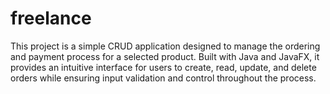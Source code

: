 # freelance
This project is a simple CRUD application designed to manage the ordering and payment process for a selected product. Built with Java and JavaFX, it provides an intuitive interface for users to create, read, update, and delete orders while ensuring input validation and control throughout the process.
